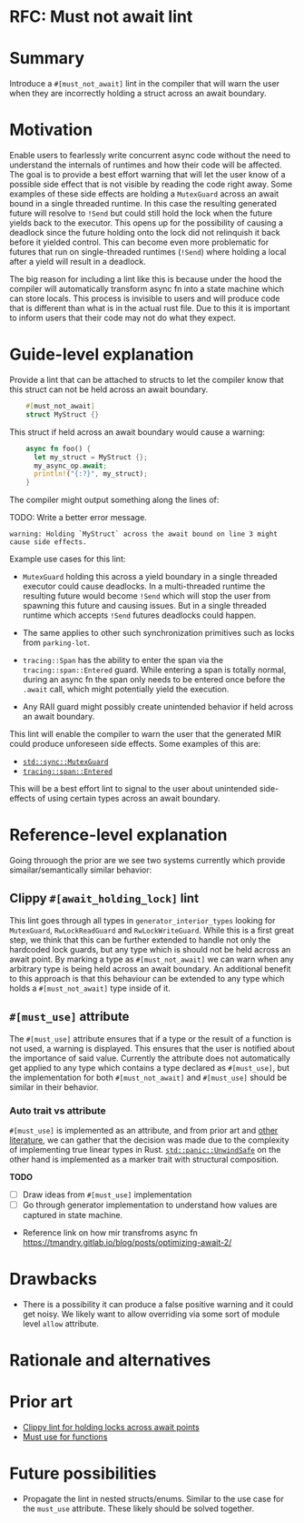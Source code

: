 # RFC: Must not await lint

# Summary

Introduce a `#[must_not_await]` lint in the compiler that will warn the user when they are incorrectly holding a struct across an await boundary.

# Motivation

Enable users to fearlessly write concurrent async code without the need to understand the internals of runtimes and how their code will be affected. The goal is to provide a best effort warning that will let the user know of a possible side effect that is not visible by reading the code right away. Some examples of these side effects are holding a `MutexGuard` across an await bound in a single threaded runtime. In this case the resulting generated future will resolve to `!Send` but could still hold the lock when the future yields back to the executor. This opens up for the possibility of causing a deadlock since the future holding onto the lock did not relinquish it back before it yielded control. This can become even more problematic for futures that run on single-threaded runtimes (`!Send`) where holding a local after a yield will result in a deadlock.

The big reason for including a lint like this is because under the hood the compiler will automatically transform async fn into a state machine which can store locals. This process is invisible to users and will produce code that is different than what is in the actual rust file. Due to this it is important to inform users that their code may not do what they expect.

# Guide-level explanation

Provide a lint that can be attached to structs to let the compiler know that this struct can not be held across an await boundary.

```rust
    #[must_not_await]
    struct MyStruct {}
```

This struct if held across an await boundary would cause a warning:

```rust
    async fn foo() {
      let my_struct = MyStruct {};
      my_async_op.await;
      println!("{:?}", my_struct);
    }
```

The compiler might output something along the lines of:

TODO: Write a better error message.
```
warning: Holding `MyStruct` across the await bound on line 3 might cause side effects.
```

Example use cases for this lint:

- `MutexGuard` holding this across a yield boundary in a single threaded executor could cause deadlocks. In a multi-threaded runtime the resulting future would become `!Send` which will stop the user from spawning this future and causing issues. But in a single threaded runtime which accepts `!Send` futures deadlocks could happen.

- The same applies to other such synchronization primitives such as locks from `parking-lot`.

- `tracing::Span` has the ability to enter the span via the `tracing::span::Entered` guard. While entering a span is totally normal, during an async fn the span only needs to be entered once before the `.await` call, which might potentially yield the execution.

- Any RAII guard might possibly create unintended behavior if held across an await boundary.

This lint will enable the compiler to warn the user that the generated MIR could produce unforeseen side effects. Some examples of this are:

- [`std::sync::MutexGuard`](https://doc.rust-lang.org/std/sync/struct.MutexGuard.html)
- [`tracing::span::Entered`](https://docs.rs/tracing/0.1.15/tracing/span/struct.Entered.html)

This will be a best effort lint to signal to the user about unintended side-effects of using certain types across an await boundary.

# Reference-level explanation

Going throuogh the prior are we see two systems currently which provide simailar/semantically similar behavior:

## Clippy `#[await_holding_lock]` lint
This lint goes through all types in `generator_interior_types` looking for `MutexGuard`, `RwLockReadGuard` and `RwLockWriteGuard`. While this is a first great step, we think that this can be further extended to handle not only the hardcoded lock guards, but any type which is should not be held across an await point. By marking a type as `#[must_not_await]` we can warn when any arbitrary type is being held across an await boundary. An additional benefit to this approach is that this behaviour can be extended to any type which holds a `#[must_not_await]` type inside of it.

## `#[must_use]` attribute
The `#[must_use]` attribute ensures that if a type or the result of a function is not used, a warning is displayed. This ensures that the user is notified about the importance of said value. Currently the attribute does not automatically get applied to any type which contains a type declared as `#[must_use]`, but the implementation for both `#[must_not_await]` and `#[must_use]` should be similar in their behavior.

### Auto trait vs attribute
`#[must_use]` is implemented as an attribute, and from prior art and [other literature][linear-types], we can gather that the decision was made due to the complexity of implementing true linear types in Rust. [`std::panic::UnwindSafe`][UnwindSafe] on the other hand is implemented as a marker trait with structural composition.

[linear-types]: https://gankra.github.io/blah/linear-rust/
[UnwindSafe]: https://doc.rust-lang.org/std/panic/trait.UnwindSafe.html


**TODO**

 - [ ] Draw ideas from `#[must_use]` implementation
 - [ ] Go through generator implementation to understand how values are captured in state machine.

 - Reference link on how mir transfroms async fn https://tmandry.gitlab.io/blog/posts/optimizing-await-2/

# Drawbacks
- There is a possibility it can produce a false positive warning and it could get noisy. We likely want to allow overriding via some sort of module level `allow` attribute.

# Rationale and alternatives


# Prior art

* [Clippy lint for holding locks across await points](https://github.com/rust-lang/rust-clippy/pull/5439)
* [Must use for functions](https://github.com/iopq/rfcs/blob/f4b68532206f0a3e0664877841b407ab1302c79a/text/1940-must-use-functions.md)

# Future possibilities

- Propagate the lint in nested structs/enums. Similar to the use case for the `must_use` attribute. These likely should be solved together.


